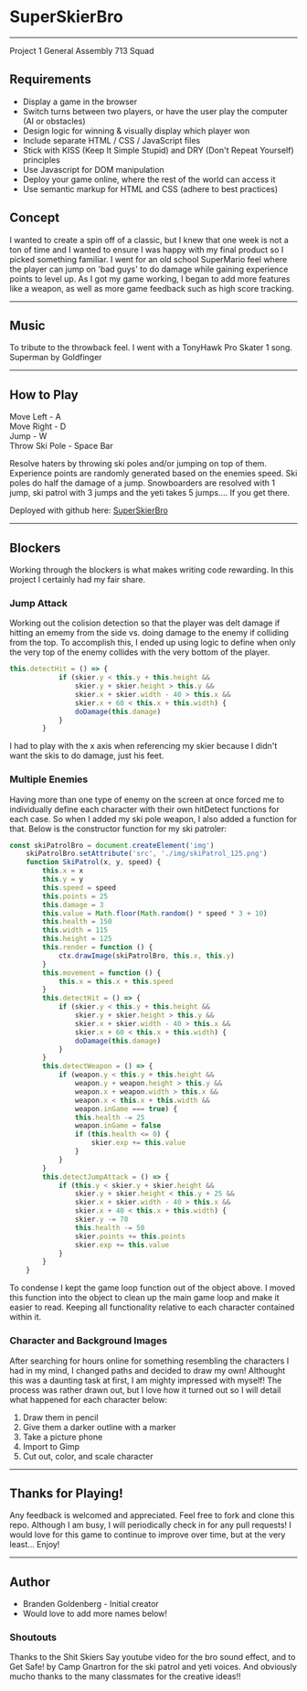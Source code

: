 # SuperSkierBro
____
Project 1 General Assembly 713 Squad
## Requirements
* Display a game in the browser
* Switch turns between two players, or have the user play the computer (AI or obstacles)
* Design logic for winning & visually display which player won
* Include separate HTML / CSS / JavaScript files
* Stick with KISS (Keep It Simple Stupid) and DRY (Don't Repeat Yourself) principles
* Use Javascript for DOM manipulation
* Deploy your game online, where the rest of the world can access it
* Use semantic markup for HTML and CSS (adhere to best practices)

## Concept
I wanted to create a spin off of a classic, but I knew that one week is not a ton of time and I wanted to ensure I was happy with my final product so I picked something familiar. I went for an old school SuperMario feel where the player can jump on 'bad guys' to do damage while gaining experience points to level up. As I got my game working, I began to add more features like a weapon, as well as more game feedback such as high score tracking. 
____
## Music
To tribute to the throwback feel. I went with a TonyHawk Pro Skater 1 song. Superman by Goldfinger
____
## How to Play
Move Left - A  
Move Right - D  
Jump - W  
Throw Ski Pole - Space Bar

Resolve haters by throwing ski poles and/or jumping on top of them. Experience points are randomly generated based on the enemies speed. Ski poles do half the damage of a jump. Snowboarders are resolved with 1 jump, ski patrol with 3 jumps and the yeti takes 5 jumps.... If you get there.

Deployed with github here: [SuperSkierBro](https://bgoldenberg161.github.io/SuperSkierBro/)
____
## Blockers
Working through the blockers is what makes writing code rewarding. In this project I certainly had my fair share.

### Jump Attack
Working out the colision detection so that the player was delt damage if hitting an ememy from the side vs. doing damage to the enemy if colliding from the top. To accomplish this, I ended up using logic to define when only the very top of the enemy collides with the very bottom of the player.
``` javascript
this.detectHit = () => {
            if (skier.y < this.y + this.height &&
                skier.y + skier.height > this.y &&
                skier.x + skier.width - 40 > this.x &&
                skier.x + 60 < this.x + this.width) {
                doDamage(this.damage)
            }
        }
```
I had to play with the x axis when referencing my skier because I didn't want the skis to do damage, just his feet. 

### Multiple Enemies
Having more than one type of enemy on the screen at once forced me to individually define each character with their own hitDetect functions for each case. So when I added my ski pole weapon, I also added a function for that. Below is the constructor function for my ski patroler:
```javascript
const skiPatrolBro = document.createElement('img')
    skiPatrolBro.setAttribute('src', './img/skiPatrol_125.png')
    function SkiPatrol(x, y, speed) {
        this.x = x
        this.y = y
        this.speed = speed
        this.points = 25
        this.damage = 3
        this.value = Math.floor(Math.random() * speed * 3 + 10)
        this.health = 150
        this.width = 115
        this.height = 125
        this.render = function () {
            ctx.drawImage(skiPatrolBro, this.x, this.y)
        }
        this.movement = function () {
            this.x = this.x + this.speed
        }
        this.detectHit = () => {
            if (skier.y < this.y + this.height &&
                skier.y + skier.height > this.y &&
                skier.x + skier.width - 40 > this.x &&
                skier.x + 60 < this.x + this.width) {
                doDamage(this.damage)
            }
        }
        this.detectWeapon = () => {
            if (weapon.y < this.y + this.height &&
                weapon.y + weapon.height > this.y &&
                weapon.x + weapon.width > this.x &&
                weapon.x < this.x + this.width &&
                weapon.inGame === true) {
                this.health -= 25
                weapon.inGame = false
                if (this.health <= 0) {
                    skier.exp += this.value
                }
            }
        }
        this.detectJumpAttack = () => {
            if (this.y < skier.y + skier.height &&
                skier.y + skier.height < this.y + 25 &&
                skier.x + skier.width - 40 > this.x &&
                skier.x + 40 < this.x + this.width) {
                skier.y -= 70
                this.health -= 50
                skier.points += this.points
                skier.exp += this.value
            }
        }
    }
```
To condense I kept the game loop function out of the object above. I moved this function into the object to clean up the main game loop and make it easier to read. Keeping all functionality relative to each character contained within it.

### Character and Background Images
After searching for hours online for something resembling the characters I had in my mind, I changed paths and decided to draw my own! Althought this was a daunting task at first, I am mighty impressed with myself! The process was rather drawn out, but I love how it turned out so I will detail what happened for each character below:
1. Draw them in pencil
2. Give them a darker outline with a marker
3. Take a picture phone
4. Import to Gimp
5. Cut out, color, and scale character
____
## Thanks for Playing!
Any feedback is welcomed and appreciated. Feel free to fork and clone this repo. Although I am busy, I will periodically check in for any pull requests! I would love for this game to continue to improve over time, but at the very least...  Enjoy!
____
## Author
* Branden Goldenberg - Initial creator
* Would love to add more names below!

### Shoutouts
Thanks to the Shit Skiers Say youtube video for the bro sound effect, and to Get Safe! by Camp Gnartron for the ski patrol and yeti voices. And obviously mucho thanks to the many classmates for the creative ideas!!

